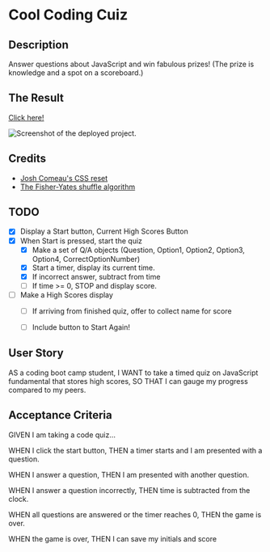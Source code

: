 # Cool Coding Cuiz

## Description
Answer questions about JavaScript and win fabulous prizes! (The prize is knowledge and a spot on a scoreboard.)

## The Result
[Click here!](DEPLOYED_URL_HERE)

![Screenshot of the deployed project.](SCREENSHOT_OF_PROJECT_IN_ASSETS)

## Credits
- [Josh Comeau's CSS reset](https://www.joshwcomeau.com/css/custom-css-reset/)
- [The Fisher-Yates shuffle algorithm](https://bost.ocks.org/mike/shuffle/)


## TODO
- [x] Display a Start button, Current High Scores Button
- [x] When Start is pressed, start the quiz
    - [x] Make a set of Q/A objects (Question, Option1, Option2, Option3, Option4, CorrectOptionNumber)
    - [x] Start a timer, display its current time.
    - [x] If incorrect answer, subtract from time
    - [ ] If time >= 0, STOP and display score.
- [ ] Make a High Scores display
    - [ ] If arriving from finished quiz, offer to collect name for score
    - [ ] Include button to Start Again!



## User Story
AS a coding boot camp student,
I WANT to take a timed quiz on JavaScript fundamental that stores high scores,
SO THAT I can gauge my progress compared to my peers.

## Acceptance Criteria
GIVEN I am taking a code quiz...

WHEN I click the start button,
THEN a timer starts and I am presented with a question.

WHEN I answer a question,
THEN I am presented with another question.

WHEN I answer a question incorrectly,
THEN time is subtracted from the clock.

WHEN all questions are answered or the timer reaches 0,
THEN the game is over.

WHEN the game is over,
THEN I can save my initials and score